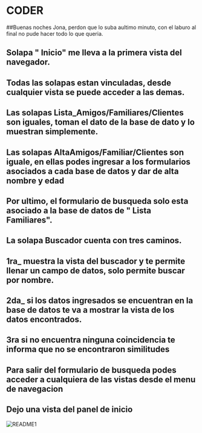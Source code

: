 # CODER

##Buenas noches Jona, perdon que lo suba aultimo minuto, con el laburo al final no pude hacer todo lo que queria. 

## Solapa " Inicio"  me lleva a la primera vista del navegador.

## Todas las solapas estan vinculadas, desde cualquier vista se puede acceder a las demas.

## Las solapas Lista_Amigos/Familiares/Clientes son iguales, toman el dato de la base de dato y lo muestran simplemente.

## Las solapas AltaAmigos/Familiar/Clientes son iguale, en ellas podes ingresar a los formularios asociados a cada base de datos y dar de alta nombre y edad

## Por ultimo, el formulario de busqueda solo esta asociado a la base de datos de " Lista Familiares".

## La solapa Buscador cuenta con tres caminos.

## 1ra_ muestra la vista del buscador y te permite llenar un campo de datos, solo permite buscar por nombre. 
## 2da_ si los datos ingresados se encuentran en la base de datos te va a mostrar la vista de los datos encontrados.
## 3ra si no encuentra ninguna coincidencia te informa que no se encontraron similitudes

## Para salir del formulario de busqueda podes acceder a cualquiera de las vistas desde el menu de navegacion 


## Dejo una vista del panel de inicio

![README1](https://user-images.githubusercontent.com/84656347/172954927-62094263-f497-452a-9fcc-aac8858725f3.png)

